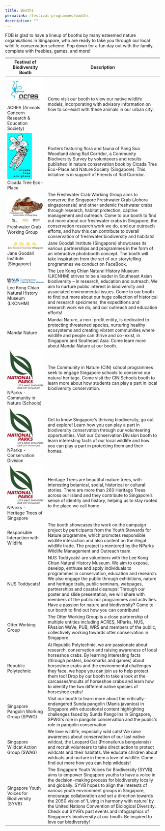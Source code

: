 ```yaml
---
title: Booths
permalink: /festival-programmes/booths
description: ""
---
```

FOB is glad to have a lineup of booths by many esteemed nature organisations in Singapore, who are ready to take you through our local wildlife conservation scheme. Pop down for a fun day out with the family, complete with freebies, games, and more!


| Festival of Biodiversity Booth| Description | 
| -------- | -------- | 
| ![](/images/ACRES%20image.jpg)ACRES (Animals Concern Research & Education Society) |  Come visit our booth to view our native wildlife models, incorporating with advisory information on how to co-exist with these animals in our urban city.  
|![](/images/cicada.jpg)Cicada Tree Eco-Place|Posters featuring flora and fauna of Pang Sua Woodland along Rail Corridor, a Community Biodiversity Survey by volunteeers and results published in nature conservation book by Cicada Tree Eco-Place and Nature Society (Singapore). This initiative is in support of Friends of Rail Corridor. 
| ![](/images/freshwatercrab.png)Freshwater Crab Working Group |The Freshwater Crab Working Group aims to conserve the Singapore Freshwater Crab (Johora singaporensis) and other endemic freshwater crabs through research, habitat protection, captive management and outreach. Come to our booth to find out more about our freshwater crabs in Singapore, the conservation research work we do, and our outreach efforts, and how this can contribute to overall conservation of freshwater biodiversity and habitats! 
|![](/images/janegoodall.jpg)Jane Goodall Institute (Singapore) | Jane Goodall Institute (Singapore) showcases its various partnerships and programmes in the form of an interactive photobooth concept. The booth will take inspiration from the set of our storytelling programmes we conduct on FaceBook.|
|![](/images/LeeKongChianMuseum.png)Lee Kong Chian Natural History Museum (LKCNHM)|The Lee Kong Chian Natural History Museum (LKCNHM) strives to be a leader in Southeast Asian biodiversity – in research, education and outreach. We aim to nurture public interest in biodiversity and associated environmental issues. Come to our booth to find out more about our huge collection of historical and research specimens, the expeditions and research work we do, and our outreach and education efforts!
|Mandai Nature|Mandai Nature, a non-profit entity, is dedicated to protecting threatened species, nurturing healthy ecosystems and creating vibrant communities where wildlife and people can thrive and co-exist, in Singapore and Southeast Asia. Come learn more about Mandai Nature at our booth.
| ![](/images/nparkslogo.png)NParks - Community in Nature (Schools)|The Community in Nature (CIN) school programmes seek to engage Singapore schools to conserve our natural heritage. Come visit the CIN Schools booth to learn more about how students can play a part in local biodiversity conservation. 
| ![](/images/nparkslogo.png)NParks - Conservation Division|Get to know Singapore's thriving biodiversity, go out and explore! Learn how you can play a part in biodiversity conservation through our volunteering opportunities. Visit our Conservation Division booth to learn interesting facts of our local wildlife and how you can play a part in protecting them and their homes. 
|![](/images/nparkslogo.png)NParks - Heritage Trees of Singapore|Heritage Trees are beautiful mature trees, with interesting botanical, social, historical or cultural stories. There are more than 260 Heritage Trees across our island and they contribute to Singapore’s sense of identity and history, helping us to stay rooted to the place we call home.|Visit us to learn about these important green landmarks of our natural heritage at the ‘Heritage Trees of Singapore’ booth!|
|Responsible Interaction with Wildlife|The booth showcases the work on the campaign project by participants from the Youth Stewards for Nature programme, which promotes responsible wildlife interaction and also content on the illegal wildlife trade. The project is mentored by the NParks Wildlife Management and Outreach team.
|NUS Toddycats!|NUS Toddycats! are volunteers with the Lee Kong Chian Natural History Museum. We aim to expose, develop, enthuse and apply individuals to programmes in conservation, education and research. We also engage the public through exhibitions, nature and heritage trails, public seminars, webpages, partnerships and coastal cleanups! Through our poster and slide presentation, we will share with members of the public our programmes and activities. Have a passion for nature and biodiversity? Come to our booth to find out how you can contribute!
|Otter Working Group|The Otter Working Group is a close partnership of multiple entities including ACRES, NParks, NUS, PAssion WaVe, PUB, WRS and members of the public, collectively working towards otter conservation in Singapore.
|Republic Polytechnic|At Republic Polytechnic, we are passionate about research, conservation and raising awareness of local horseshoe crabs. By learning interesting facts (through posters, bookmarks and games) about horseshoe crabs and the environmental challenges they face, we hope you can join us to help protect them too! Drop by our booth to take a look at the carcasses/moults of horseshoe crabs and learn how to identify the two different native species of horseshoe crabs!|
Singapore Pangolin Working Group (SPWG)|Visit our booth to learn more about the critically-endangered Sunda pangolin (Manis javanica) in Singapore with educational content highlighting challenges faced by Sunda Pangolins in Singapore, SPWG's role in pangolin conservation and the public's role in pangolin conservation
|Singapore Wildcat Action Group (SWAG)|We love wildlife, especially wild cats! We raise awareness about conservation of our last native wildcat, the Leopard Cat (Prionailurus bengalensis) and recruit volunteers to take direct action to protect wildcats and their habitats. We educate children about wildcats and nurture in them a love of wildlife. Come find out more how you can help wildcats!
|Singapore Youth Voices for Biodiversity (SYVB)|The Singapore Youth Voices for Biodiversity (SYVB) aims to empower Singapore youths to have a voice in the decision-making process for biodiversity locally and globally. SYVB hopes to align the interests of various youth environment groups in Singapore, encourage collaboration and set a direction towards the 2050 vision of ‘Living in harmony with nature’ by the United Nations Convention of Biological Diversity. Check out SYVB’s past events and infographics of Singapore’s biodiversity at our booth. Be inspired to love our biodiversity!